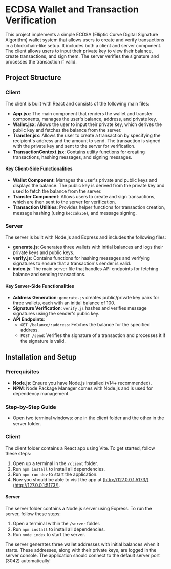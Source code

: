 # ECDSA Wallet and Transaction Verification

This project implements a simple ECDSA (Elliptic Curve Digital Signature Algorithm) wallet system that allows users to create and verify transactions in a blockchain-like setup. 
It includes both a client and server component. 
The client allows users to input their private key to view their balance, create transactions, and sign them. 
The server verifies the signature and processes the transaction if valid.

## Project Structure

### Client
The client is built with React and consists of the following main files:

- **App.jsx**: The main component that renders the wallet and transfer components, manages the user's balance, address, and private key.
- **Wallet.jsx**: Allows the user to input their private key, which derives the public key and fetches the balance from the server.
- **Transfer.jsx**: Allows the user to create a transaction by specifying the recipient's address and the amount to send. The transaction is signed with the private key and sent to the server for verification.
- **TransactionContext.jsx**: Contains utility functions for creating transactions, hashing messages, and signing messages.

#### Key Client-Side Functionalities
- **Wallet Component**: Manages the user's private and public keys and displays the balance. The public key is derived from the private key and used to fetch the balance from the server.
- **Transfer Component**: Allows users to create and sign transactions, which are then sent to the server for verification.
- **Transaction Utilities**: Provides helper functions for transaction creation, message hashing (using `keccak256`), and message signing.

### Server
The server is built with Node.js and Express and includes the following files:

- **generate.js**: Generates three wallets with initial balances and logs their private keys and public keys.
- **verify.js**: Contains functions for hashing messages and verifying signatures to ensure that a transaction's sender is valid.
- **index.js**: The main server file that handles API endpoints for fetching balance and sending transactions.

#### Key Server-Side Functionalities
- **Address Generation**: `generate.js` creates public/private key pairs for three wallets, each with an initial balance of 100.
- **Signature Verification**: `verify.js` hashes and verifies message signatures using the sender's public key.
- **API Endpoints**:
  - `GET /balance/:address`: Fetches the balance for the specified address.
  - `POST /send`: Verifies the signature of a transaction and processes it if the signature is valid.

## Installation and Setup

### Prerequisites
- **Node.js**: Ensure you have Node.js installed (v14+ recommended).
- **NPM**: Node Package Manager comes with Node.js and is used for dependency management.

### Step-by-Step Guide
- Open two terminal windows: one in the client folder and the other in the server folder.

### Client
The client folder contains a React app using Vite. To get started, follow these steps:

1. Open up a terminal in the `/client` folder.
2. Run `npm install` to install all dependencies.
3. Run `npm run dev` to start the application.
4. Now you should be able to visit the app at [http://127.0.0.1:5173/](http://127.0.0.1:5173/).

#### Server
The server folder contains a Node.js server using Express. To run the server, follow these steps:

1. Open a terminal within the `/server` folder.
2. Run `npm install` to install all dependencies.
3. Run `node index` to start the server.

The server generates three wallet addresses with initial balances when it starts. These addresses, along with their private keys, are logged in the server console.
The application should connect to the default server port (3042) automatically!
